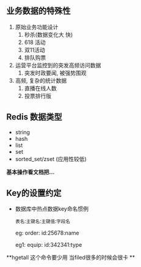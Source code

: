 ## 业务数据的特殊性



1. 原始业务功能设计
   1. 秒杀(数据变化大 快)
   2. 618 活动
   3. 双11活动
   4. 排队购票
2. 运营平台监控到的突发高频访问数据
   1. 突发时政要闻, 被强势围观
3. 高频, 复杂的统计数据
   1. 直播在线人数
   2. 投票排行版

## Redis 数据类型

- string
- hash
- list
- set
- sorted_set/zset (应用性较低)

**基本操作看文档把...**



## Key的设置约定

- 数据库中热点数据key命名惯例

  `表名`:`主键名`:`主键值`:`字段名`

  eg: 	order: id:25678:name
  
  eg1: 	equip: id:342341:type

**hgetall 这个命令要少用 当filed很多的时候会很卡 **